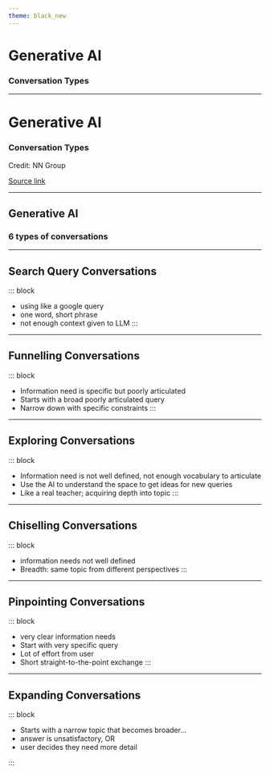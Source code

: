 ```yaml
---
theme: black_new
---
```


<style>
	.subtitle{
		font-family: "Lato", Arial, san-serif;
		font-size: 45px;
		text-transform: uppercase;
		text-align: center;
		letter-spacing: 10px;
		color: aqua;
	}
</style>

<!-- .slide data-auto-animate -->
# Generative AI 
### Conversation Types

---
<!-- .slide data-auto-animate -->
# Generative AI 
### Conversation Types

Credit: NN Group  <!-- element  class="subtitle" -->

[Source link](https://www.nngroup.com/articles/AI-conversation-types/)  <!-- element style="font-size:35px" -->


---
## Generative AI
### 6 types of conversations <!-- element style="color: steelblue" -->


---

## Search Query Conversations

::: block
+ using like a google query
+ one word, short phrase
+ not enough context given to LLM
::: <!-- element style="color: steelblue" -->

---
<!-- slide bg="https://images.pexels.com/photos/8532857/pexels-photo-8532857.jpeg" data-background-size="contain" data-background-opacity="0.4" -->
## Funnelling Conversations
::: block
+ Information need is specific but poorly articulated
+ Starts with a broad poorly articulated query
+ Narrow down with specific constraints
::: <!-- element style="color: steelblue" -->

---
<!-- slide bg="https://images.pexels.com/photos/42148/pexels-photo-42148.jpeg" data-background-opacity="0.5" -->
## Exploring Conversations

::: block
+ Information need is not well defined, not enough vocabulary to articulate
+ Use the AI to understand the space to get ideas for new queries
+ Like a real teacher; acquiring depth into topic
:::<!-- element style="color: steelblue" -->

---
## Chiselling Conversations
<!-- slide bg="https://cdn.pixabay.com/photo/2020/06/08/16/39/work-5275153_1280.jpg" data-background-opacity="0.5"-->

::: block
+ information needs not well defined
+ Breadth: same topic from different perspectives
:::

---

<!-- slide bg="https://images.pexels.com/photos/7236027/pexels-photo-7236027.jpeg" data-background-size="contain" data-background-opacity="0.5" -->
## Pinpointing Conversations
::: block

+ very clear information needs
+ Start with very specific query
+ Lot of effort from user
+ Short straight-to-the-point exchange
::: 

---

## Expanding Conversations
::: block

+ Starts with a narrow topic that becomes broader...
+ answer is unsatisfactory, OR
+ user decides they need more detail

::: <!-- element style="color: steelblue" -->